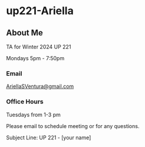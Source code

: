 # up221-Ariella
## About Me
TA for Winter 2024 UP 221 

Mondays 5pm - 7:50pm
### Email
AriellaSVentura@gmail.com
### Office Hours
Tuesdays from 1-3 pm

Please email to schedule meeting or for any questions.

Subject Line: UP 221 - [your name] 

